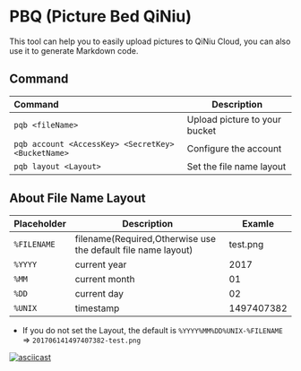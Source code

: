 # PBQ (Picture Bed QiNiu)
This tool can help you to easily upload pictures to QiNiu Cloud, you can also use it to generate Markdown code.

## Command
|Command|Description|
|:-|-|
|`pqb <fileName>` | Upload picture to your bucket |
|`pqb account <AccessKey> <SecretKey> <BucketName>` | Configure the account|
|`pqb layout <Layout>` | Set the file name layout|

## About File Name Layout

|Placeholder|Description|Examle|
|:-|-|-|
|`%FILENAME` | filename(Required,Otherwise use the default file name layout) |test.png|
|`%YYYY` |current year |2017|
|`%MM` | current month |01|
|`%DD` | current day |02|
|`%UNIX` | timestamp |1497407382|

- If you do not set the Layout, the default is `%YYYY%MM%DD%UNIX-%FILENAME` => `201706141497407382-test.png`

[![asciicast](https://asciinema.org/a/6ga6ab4k5jp9g6wf90g3kh7a8.png)](https://asciinema.org/a/6ga6ab4k5jp9g6wf90g3kh7a8)
